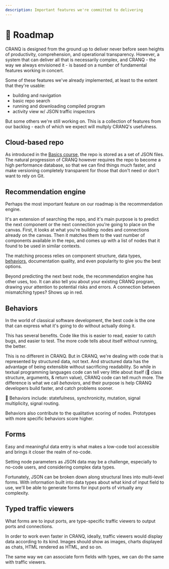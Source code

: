 ```yaml
---
description: Important features we're committed to delivering
---
```


# 🛬 Roadmap

CRANQ is designed from the ground up to deliver never before seen heights of productivity, comprehension, and operational transparency. However, a system that can deliver all that is necessarily complex, and CRANQ - the way we always envisioned it - is based on a number of fundamental features working in concert.

Some of these features we've already implemented, at least to the extent that they're usable:

* building and navigation
* basic repo search
* running and downloading compiled program
* activity view w/ JSON traffic inspectors

But some others we're still working on. This is a collection of features from our backlog - each of which we expect will multply CRANQ's usefulness.

## Cloud-based repo

As introduced in the [Basics course](course/basics/104/#storage), the repo is stored as a set of JSON files. The natural progression of CRANQ however requires the repo to become a high performance database, so that we can find things much faster, and make versioning completely transparent for those that don't need or don't want to rely on Git.

## Recommendation engine

Perhaps the most important feature on our roadmap is the recommendation engine.

It's an extension of searching the repo, and it's main purpose is to predict the next component or the next connection you're going to place on the canvas. First, it looks at what you're building: nodes and connections already on the canvas. Then it matches them to the vast number of components available in the repo, and comes up with a list of nodes that it found to be used in similar contexts.

The matching process relies on component structure, data types, [behaviors](roadmap.md#behaviors), documentation quality, and even popularity to give you the best options.

Beyond predicting the next best node, the recommendation engine has other uses, too. It can also tell you about your existing CRANQ program, drawing your attention to potential risks and errors. A connection between mismatching types? Shows up in red.

## Behaviors

In the world of classical software development, the best code is the one that can express what it's going to do without actually doing it.

This has several benefits. Code like this is easier to read, easier to catch bugs, and easier to test. The more code tells about itself without running, the better.

This is no different in CRANQ. But in CRANQ, we're dealing with code that is represented by structured data, not text. And structured data has the advantage of being extensible without sacrificing readability. So while in textual programming languages code can tell very little about itself (:wrench: class structure, arguments, & return value), CRANQ code can tell much more. The difference is what we call _behaviors_, and their purpose is help CRANQ developers build faster, and catch problems sooner.

:wrench: Behaviors include: statefulness, synchronicity, mutation, signal multiplicity, signal routing.

Behaviors also contribute to the qualitative scoring of nodes. Prototypes with more specific behaviors score higher.

## Forms

Easy and meaningful data entry is what makes a low-code tool accessible and brings it closer the realm of no-code.

Setting node parameters as JSON data may be a challenge, especially to no-code users, and considering complex data types.

Fortunately, JSON can be broken down along structural lines into multi-level forms. With information built into data types about what kind of input field to use, we'll be able to generate forms for input ports of virtually any complexity.

## Typed traffic viewers

What forms are to input ports, are type-specific traffic viewers to output ports and connections.

In order to work even faster in CRANQ, ideally, traffic viewers would display data according to its kind. Images should show as images, charts displayed as chats, HTML rendered as HTML, and so on.

The same way we can associate form fields with types, we can do the same with traffic viewers.
